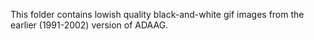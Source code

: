 This folder contains lowish quality black-and-white gif images from the earlier (1991-2002) version of ADAAG.
